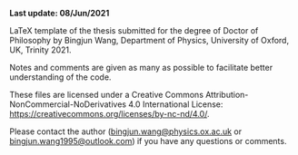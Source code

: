 **Last update: 08/Jun/2021**

LaTeX template of the thesis submitted for the degree of Doctor of Philosophy by Bingjun Wang, Department of Physics, University of Oxford, UK, Trinity 2021.

Notes and comments are given as many as possible to facilitate better understanding of the code.

These files are licensed under a Creative Commons Attribution-NonCommercial-NoDerivatives 4.0 International License: https://creativecommons.org/licenses/by-nc-nd/4.0/.

Please contact the author (bingjun.wang@physics.ox.ac.uk or bingjun.wang1995@outlook.com) if you have any questions or comments.
